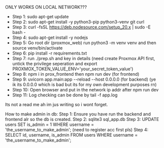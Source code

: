 ONLY WORKS ON LOCAL NETWORK??? 

- Step 1: sudo apt-get update
- Step 2: sudo apt-get install -y python3-pip python3-venv git curl
- Step 3: curl -fsSL https://deb.nodesource.com/setup_20.x | sudo -E bash -
- Step 4: sudo apt-get install -y nodejs
- Step 5: Go root dir (proxmox_web) run python3 -m venv venv and then source venv/bin/activate
- Step 6: pip install -r requirements.txt
- Step 7: run ./prep.sh and key in details (need create Proxmox API first, untick the privilege seperation and export PROXMOX_TOKEN_VALUE_ENV='your_secret_token_value')
- Step 8: npm i in prox_frontend then npm run dev (for frontend)
- Step 9: uvicorn app.main:app --reload --host 0.0.0.0 (for backend) (ye ik its 0.0.0.0 which is bad but its for my own development purposes rn)
- Step 10: Open browser and put in the network ip addr after npm run dev
- Step 11: Log checking can be done by tail -f app.log

Its not a read me ah im jus writing so i wont forget.

How to make admin in db:
Step 1: Ensure you have run the backend and frontend alr so the db is created.
Step 2: sqlite3 sql_app.db
Step 3: UPDATE users SET is_admin = 1 WHERE username = 'the_username_to_make_admin'; (need to register acc first pls)
Step 4: SELECT id, username, is_admin FROM users WHERE username = 'the_username_to_make_admin';
